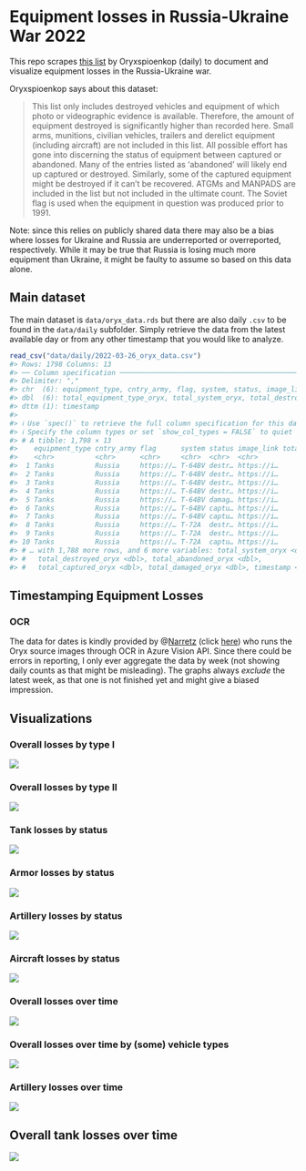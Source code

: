 
<!-- README.md is generated from README.Rmd. Please edit that file -->

# Equipment losses in Russia-Ukraine War 2022

This repo scrapes [this
list](https://www.oryxspioenkop.com/2022/02/attack-on-europe-documenting-equipment.html)
by Oryxspioenkop (daily) to document and visualize equipment losses in
the Russia-Ukraine war.

Oryxspioenkop says about this dataset:

> This list only includes destroyed vehicles and equipment of which
> photo or videographic evidence is available. Therefore, the amount of
> equipment destroyed is significantly higher than recorded here. Small
> arms, munitions, civilian vehicles, trailers and derelict equipment
> (including aircraft) are not included in this list. All possible
> effort has gone into discerning the status of equipment between
> captured or abandoned. Many of the entries listed as ‘abandoned’ will
> likely end up captured or destroyed. Similarly, some of the captured
> equipment might be destroyed if it can’t be recovered. ATGMs and
> MANPADS are included in the list but not included in the ultimate
> count. The Soviet flag is used when the equipment in question was
> produced prior to 1991.

Note: since this relies on publicly shared data there may also be a bias
where losses for Ukraine and Russia are underreported or overreported,
respectively. While it may be true that Russia is losing much more
equipment than Ukraine, it might be faulty to assume so based on this
data alone.

## Main dataset

The main dataset is `data/oryx_data.rds` but there are also daily `.csv`
to be found in the `data/daily` subfolder. Simply retrieve the data from
the latest available day or from any other timestamp that you would like
to analyze.

``` r
read_csv("data/daily/2022-03-26_oryx_data.csv")
#> Rows: 1798 Columns: 13
#> ── Column specification ────────────────────────────────────────────────────────
#> Delimiter: ","
#> chr  (6): equipment_type, cntry_army, flag, system, status, image_link
#> dbl  (6): total_equipment_type_oryx, total_system_oryx, total_destroyed_oryx...
#> dttm (1): timestamp
#> 
#> ℹ Use `spec()` to retrieve the full column specification for this data.
#> ℹ Specify the column types or set `show_col_types = FALSE` to quiet this message.
#> # A tibble: 1,798 × 13
#>    equipment_type cntry_army flag      system status image_link total_equipment…
#>    <chr>          <chr>      <chr>     <chr>  <chr>  <chr>                 <dbl>
#>  1 Tanks          Russia     https://… T-64BV destr… https://i…                7
#>  2 Tanks          Russia     https://… T-64BV destr… https://i…                7
#>  3 Tanks          Russia     https://… T-64BV destr… https://i…                7
#>  4 Tanks          Russia     https://… T-64BV destr… https://i…                7
#>  5 Tanks          Russia     https://… T-64BV damag… https://i…                7
#>  6 Tanks          Russia     https://… T-64BV captu… https://i…                7
#>  7 Tanks          Russia     https://… T-64BV captu… https://i…                7
#>  8 Tanks          Russia     https://… T-72A  destr… https://i…                8
#>  9 Tanks          Russia     https://… T-72A  destr… https://i…                8
#> 10 Tanks          Russia     https://… T-72A  captu… https://i…                8
#> # … with 1,788 more rows, and 6 more variables: total_system_oryx <dbl>,
#> #   total_destroyed_oryx <dbl>, total_abandoned_oryx <dbl>,
#> #   total_captured_oryx <dbl>, total_damaged_oryx <dbl>, timestamp <dttm>
```

## Timestamping Equipment Losses

### OCR

The data for dates is kindly provided by
@[Narretz](https://twitter.com/Narretz) (click
[here](https://invasion.pages.dev/)) who runs the Oryx source images
through OCR in Azure Vision API. Since there could be errors in
reporting, I only ever aggregate the data by week (not showing daily
counts as that might be misleading). The graphs always *exclude* the
latest week, as that one is not finished yet and might give a biased
impression.

## Visualizations

### Overall losses by type I

![](img/flag_plot.png)

### Overall losses by type II

![](img/overall_losses.png)

### Tank losses by status

![](img/tank_losses.png)

### Armor losses by status

![](img/armor_losses.png)

### Artillery losses by status

![](img/artillery_losses.png)

### Aircraft losses by status

![](img/aircraft_losses.png)

### Overall losses over time

![](img/overall_losses_time.png)

### Overall losses over time by (some) vehicle types

![](img/vehicle_losses_time.png)

### Artillery losses over time

![](img/artillery_losses_time.png)

## Overall tank losses over time

![](img/tank_losses_time.png)
